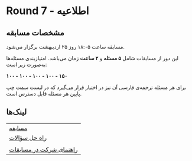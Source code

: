 # Round 7 - اطلاعیه

## مشخصات مسابقه

مسابقه ساعت ۱۸:۰۵ روز ۲۵ اردیبهشت برگزار می‌شود.

این دور از مسابقات شامل **۵ مسئله** و **۲ ساعت** زمان می‌باشد. امتیازبندی مسئله‌ها به‌صورت زیر است:

**۱۰۰ - ۱۰۰ - ۱۰۰ - ۱۰۰ - ۱۵۰**

برای هر مسئله ترجمه‌ی فارسی آن نیز در اختیار قرار می‌گیرد که در لیست سمت چپ پایین هر مسئله قابل دسترس است.

## لینک‌ها

| |
| - |
| [مسابقه](https://vjudge.net/contest/715866) |
| [راه حل سؤالات](./Solution.md) |
|  |
| [راهنمای شرکت در مسابقات](../../Introduction/Get%20Started.md#شرکت-در-مسابقه) |
